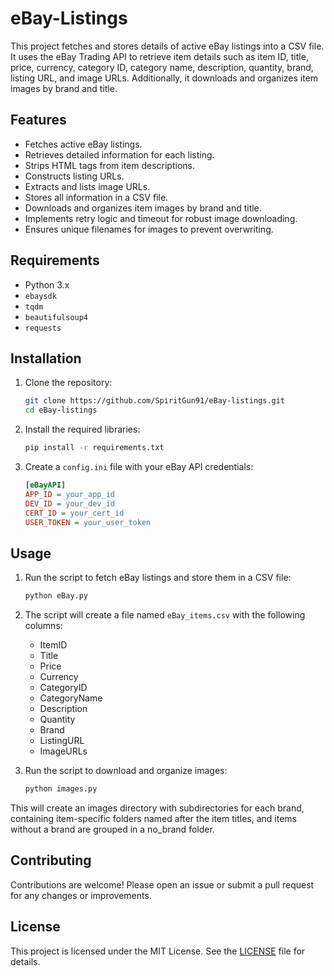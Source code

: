 # eBay-Listings

This project fetches and stores details of active eBay listings into a CSV file. It uses the eBay Trading API to retrieve item details such as item ID, title, price, currency, category ID, category name, description, quantity, brand, listing URL, and image URLs. Additionally, it downloads and organizes item images by brand and title.

## Features

- Fetches active eBay listings.
- Retrieves detailed information for each listing.
- Strips HTML tags from item descriptions.
- Constructs listing URLs.
- Extracts and lists image URLs.
- Stores all information in a CSV file.
- Downloads and organizes item images by brand and title.
- Implements retry logic and timeout for robust image downloading.
- Ensures unique filenames for images to prevent overwriting.

## Requirements

- Python 3.x
- `ebaysdk`
- `tqdm`
- `beautifulsoup4`
- `requests`

## Installation

1. Clone the repository:

   ```sh
   git clone https://github.com/SpiritGun91/eBay-listings.git
   cd eBay-listings
   ```

2. Install the required libraries:

   ```sh
   pip install -r requirements.txt
   ```

3. Create a `config.ini` file with your eBay API credentials:

   ```ini
   [eBayAPI]
   APP_ID = your_app_id
   DEV_ID = your_dev_id
   CERT_ID = your_cert_id
   USER_TOKEN = your_user_token
   ```

## Usage

1. Run the script to fetch eBay listings and store them in a CSV file:

   ```sh
   python eBay.py
   ```

2. The script will create a file named `eBay_items.csv` with the following columns:

   - ItemID
   - Title
   - Price
   - Currency
   - CategoryID
   - CategoryName
   - Description
   - Quantity
   - Brand
   - ListingURL
   - ImageURLs

3. Run the script to download and organize images:

   ```sh
   python images.py
   ```

This will create an images directory with subdirectories for each brand, containing item-specific folders named after the item titles, and items without a brand are grouped in a no_brand folder.

## Contributing

Contributions are welcome! Please open an issue or submit a pull request for any changes or improvements.

## License

This project is licensed under the MIT License. See the [LICENSE](LICENSE) file for details.
